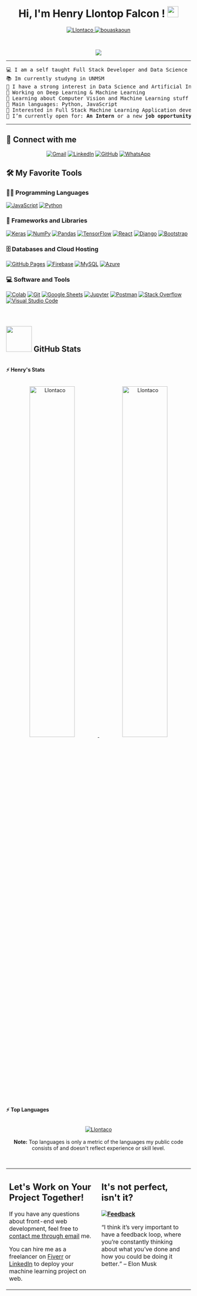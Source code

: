<h1 align="center">
Hi, I'm Henry Llontop Falcon !
	<a href="https://github.com/Llontaco" target="_self">
		<img src="https://media.giphy.com/media/hvRJCLFzcasrR4ia7z/giphy.gif" width="30">
	</a>
</h1>
<p align="center">
	<a href="https://github.com/Llontaco">
		<img src="https://komarev.com/ghpvc/?username=Llontaco&label=Profile%20views&color=0e75b6&style=flat" alt="Llontaco" />
	</a>
	<a href="https://github.com/Llontaco">
		<img src="https://img.shields.io/github/followers/Llontaco?label=Followers" alt="bouaskaoun" />
	</a>
</p>
<br/>
<p align="center">
	<a href="https://github.com/Llontaco">
		<img src="https://readme-typing-svg.herokuapp.com?lines=Computer+Science+Student;Full+Stack+Web+Developer;Freelancer;DS%20|%20AI%20|%20ML%20Enthusiastic;Always%20learning%20new%20things&center=true&width=380&height=45">
	</a>
</p>

<hr>

<pre>
💻 I am a self taught Full Stack Developer and Data Science 
📚 Im currently studyng in UNMSM
📝 I have a strong interest in Data Science and Artificial Intelligence
🔭 Working on Deep Learning & Machine Learning
🌱 Learning about Computer Vision and Machine Learning stuff
🌟 Main languages: Python, JavaScript
🚩 Interested in Full Stack Machine Learning Application development
🤔 I’m currently open for: <b>An Intern</b> or a new <b>job opportunity</b>, this is <a href="https://drive.google.com/file/d/1OL-pYjC8jb3u3bbqLswQooZkah4ExeZf/view?usp=sharing" target="_blank">MY RESUME.</a>
</pre>
<hr>

## 🤝 Connect with me
<p align="center">
	<a href="https://mail.google.com/mail/?view=cm&fs=1&to=henry2016llontop@gmail.com&su=Contacto%20desde%20mi%20web&body=Hola%20Llontaco%2C%20quisiera%20contactarte." target="_blank"> <img src="https://img.shields.io/badge/gmail-%23EA4335.svg?style=plastic&logo=gmail&logoColor=white" alt="Gmail"/></a>
	<a href="https://www.linkedin.com/in/henry-llontop-falcon-499767263/"><img src="https://img.shields.io/badge/linkedin-%230A66C2.svg?style=plastic&logo=linkedin&logoColor=white" alt="LinkedIn"/></a>
	<a href="https://github.com/Llontaco"><img src="https://img.shields.io/badge/github-%23181717.svg?style=plastic&logo=github&logoColor=white" alt="GitHub"/></a>
	<a href="https://wa.me/51960417087?text=Hola%20Henry%2C%20estoy%20interesado%20en%20hablar%20sobre%20proyectos%20de%20data%20science%20o%20desarrollo%20web."><img src="https://img.shields.io/badge/whatsapp-25D366.svg?style=plastic&logo=whatsapp&logoColor=white" alt="WhatsApp"/></a>
</p>


## 🛠️ My Favorite Tools

### 👨‍💻 Programming Languages

<p>
    <a href="https://github.com/Bouaskaoun"><img alt="JavaScript" src="https://img.shields.io/badge/JavaScript%20-%23F7DF1E.svg?logo=javascript&logoColor=black"></a>
    <a href="https://github.com/Bouaskaoun"><img alt="Python" src="https://img.shields.io/badge/Python%20-%2314354C.svg?logo=python&logoColor=white"></a>


### 🧰 Frameworks and Libraries

<p >
    <a href="https://github.com/Llontaco"><img alt="Keras" src="https://img.shields.io/badge/Keras-%23D00000.svg?style=plastic&logo=Keras&logoColor=white"></a>
    <a href="https://github.com/Llontaco"><img alt="NumPy" src="https://img.shields.io/badge/NumPy-%23013243.svg?style=plastic&logo=numpy&logoColor=white"></a>
    <a href="https://github.com/Llontaco"><img alt="Pandas" src="https://img.shields.io/badge/Pandas-%23150458.svg?style=plastic&logo=pandas&logoColor=white"></a>
    <a href="https://github.com/Llontaco"><img alt="TensorFlow" src="https://img.shields.io/badge/TensorFlow-%23FF6F00.svg?style=plastic&logo=TensorFlow&logoColor=white"></a>
    <a href="https://github.com/Llontaco"><img alt="React" src="https://img.shields.io/badge/React-20232A.svg?style=plastic&logo=react&logoColor=61DAFB"></a>
    <a href="https://github.com/Llontaco"><img alt="Django" src="https://img.shields.io/badge/Django-092E20.svg?style=plastic&logo=django&logoColor=white"></a>
    <a href="https://github.com/Llontaco"><img alt="Bootstrap" src="https://img.shields.io/badge/Bootstrap-%238511FA.svg?style=plastic&logo=bootstrap&logoColor=white"></a>
</p>


### 🗄️ Databases and Cloud Hosting

<p>
    <a href="https://github.com/Llontaco"><img alt="GitHub Pages" src="https://img.shields.io/badge/GitHub%20Pages-%23327FC7.svg?style=plastic&logo=github&logoColor=white"></a>
    <a href="https://github.com/Llontaco"><img alt="Firebase" src="https://img.shields.io/badge/Firebase-%23FF6F00.svg?style=plastic&logo=firebase&logoColor=white"></a>
    <a href="https://github.com/Llontaco"><img alt="MySQL" src="https://img.shields.io/badge/MySQL-005C84.svg?style=plastic&logo=mysql&logoColor=white"></a>
    <a href="https://github.com/Llontaco"><img alt="Azure" src="https://img.shields.io/badge/Microsoft_Azure-0089D6.svg?style=plastic&logo=microsoft-azure&logoColor=white"></a>
</p>


### 💻 Software and Tools

<p>
    <a href="https://github.com/Llontaco"><img alt="Colab" src="https://img.shields.io/badge/Colab-00b56a.svg?logo=google-colab&logoColor=white"></a>
    <a href="https://github.com/Llontaco"><img alt="Git" src="https://img.shields.io/badge/Git%20-%23F05033.svg?logo=git&logoColor=white"></a>
    <a href="https://github.com/Llontaco"><img alt="Google Sheets" src="https://img.shields.io/badge/Google%20Sheets%20-%2334A853.svg?logo=google%20sheets&logoColor=white"></a>
    <a href="https://github.com/Llontaco"><img alt="Jupyter" src="https://img.shields.io/badge/Jupyter%20-%23F37626.svg?logo=Jupyter&logoColor=white"></a>
    <a href="https://github.com/Llontaco"><img alt="Postman" src="https://img.shields.io/badge/Postman-FF6C37?logo=postman&logoColor=white"></a>
    <a href="https://github.com/Llontaco"><img alt="Stack Overflow" src="https://img.shields.io/badge/-Stack%20Overflow-FE7A16?logo=stack-overflow&logoColor=white"></a>
    <a href="https://github.com/Llontaco"><img alt="Visual Studio Code" src="https://img.shields.io/badge/Visual%20Studio%20Code-0078d7.svg?logo=visual-studio-code&logoColor=white"></a>
</p>
</br>

<!--
### 👨🏽‍💻 Workspace
<p>
    <a href="https://github.com/Llontaco"><img alt="Macbook Air M1" src="https://img.shields.io/badge/Apple-MacBook_Air_2020-999999?style=for-the-badge&logo=apple&logoColor=white"></a>
    <a href="https://github.com/Llontaco"><img alt="Spotify" src="https://img.shields.io/badge/Spotify-1ED760?&style=for-the-badge&logo=spotify&logoColor=white"></a>
</p>
-->


## <a href="https://github.com/Llontaco"><img src="https://img.shields.io/badge/GitHub-100000?style=for-the-badge&logo=github&logoColor=white" width="70"></a> GitHub Stats

<br/>
<summary><b>⚡ Henry's Stats</b></summary>
<br/>
<p align="center">
	<a href="https://github.com/Llontaco">
		<img width="49.5%" src="https://github-readme-stats.vercel.app/api?username=Llontaco&show_icons=true" alt="Llontaco">
		<img width="49.5%" src="https://github-readme-streak-stats.herokuapp.com/?user=Llontaco" alt="Llontaco">
	</a>
	<br/>
</p> 

<br/>
<!--
<summary><b>⚡ Activity graph</b></summary>
<br/>
<p align="center">
	<a href="https://github.com/Llontaco">
		<img src="https://activity-graph.herokuapp.com/graph?username=Llontaco&bg_color=ffffff&color=000000&line=000000&point=000000&area=true&hide_border=true" alt="Llontaco">
	</a>
</p>
<br/>
-->
<summary><b>⚡ Top Languages</b></summary>
<br/>

<p align="center">
	<a href="https://github.com/Llontaco">
	<img src="https://github-readme-stats.vercel.app/api/top-langs/?username=Llontaco&langs_count=8&layout=compact" alt="Llontaco">
	</a>
	<br/>
<br/>
<b>Note:</b> Top languages is only a metric of the languages my public code consists of and doesn't reflect experience or skill level.
</p>
<br/>

<table style="border: none">
  <tr>
  <td width="50%" valign="top">

## Let's Work on Your Project Together!

If you have any questions about front-end web development, feel free to <a href="mailto:henry2016llontop@gmail.com">contact me through email</a> me.

You can hire me as a freelancer on <a href="https://www.fiverr.com">Fiverr</a> or <a href="https://www.linkedin.com/in/henry-llontop-falcon-499767263/">LinkedIn</a> to deploy your machine learning project on web.

  </td>
  <td width="50%" valign="top">

## It's not perfect, isn't it?

**<a href="https://github.com/Llontaco"><img alt="Feedback" src="https://img.shields.io/badge/Ask%20me-anything-1abc9c.svg"></a>**

“I think it’s very important to have a feedback loop, where you’re constantly thinking about what you’ve done and how you could be doing it better.”
– Elon Musk

  </td>
  </tr>
